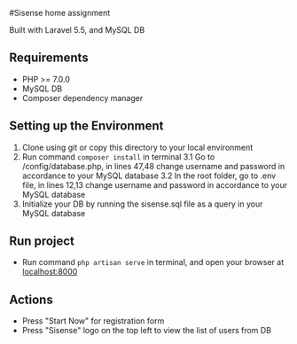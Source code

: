 #Sisense home assignment

Built with Laravel 5.5, and MySQL DB

## Requirements
* PHP >= 7.0.0
* MySQL DB
* Composer dependency manager

## Setting up the Environment
1. Clone using git or copy this directory to your local environment
2. Run command `composer install` in terminal
3.1 Go to /config/database.php, in lines 47,48 change username and password in accordance to your MySQL database
3.2 In the root folder, go to .env file, in lines 12,13 change username and password in accordance to your MySQL database
4. Initialize your DB by running the sisense.sql file as a query in your MySQL database

## Run project
* Run command `php artisan serve` in terminal,  and open your browser at [localhost:8000](localhost:8000/)


## Actions
* Press "Start Now" for registration form
* Press "Sisense" logo on the top left to view the list of users from DB
